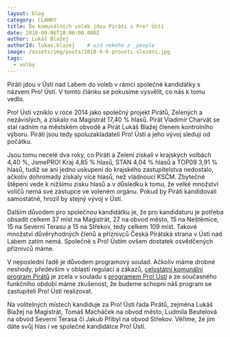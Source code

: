 ```yaml
---
layout: blog
category: CLANKY
title: Do komunálních voleb jdou Piráti s Pro! Ústí
date: 2018-09-06T10:00:00.000Z
author: Lukáš Blažej
authorId: lukas.blazej    # uid nekoho z _people
image: /assets/img/posts/2018-9-6-prousti-slozeni.jpg
tags:
  - volby
---
```


Piráti jdou v Ústí nad Labem do voleb v rámci společné kandidátky s názvem Pro! Ústí. V tomto článku se pokusíme vysvělit, co nás k tomu vedlo.

Pro! Ústí vzniklo v roce 2014 jako společný projekt Pirátů, Zelených a nezávislých, a získalo na Magistrát 17,40 % hlasů. Pirát Vladimír Charvát se stal radním na městském obvodě a Pirát Lukáš Blažej členem kontrolního výboru. Piráti jsou tedy spoluzakladateli Pro! Ústí a jeho vývoj sledují od počátku.

Jsou tomu necelé dva roky, co Piráti a Zelení získali v krajských volbách 4,40 %, JsmePRO! Kraj 4,85 % hlasů, STAN 4,04 % hlasů a TOP09 3,91 % hlasů, tudíž se ani jedno uskupení do krajského zastupitelstva nedostalo, ačkoliv dohromady získaly více hlasů, než vládnoucí KSČM. Zbytečné štěpení vede k nižšímu zisku hlasů a v důsledku k tomu, že velké množství voličů nemá své zástupce ve voleném orgánu. Pokud by Piráti kandidovali samostatně, hrozil by stejný vývoj v Ústí.

Dalším důvodem pro společnou kandidátku je, že pro kandidaturu je potřeba obsadit celkem 37 míst na Magistrát, 27 na obvod město, 15 na Neštěmice, 15 na Severní Terasu a 15 na Střekov, tedy celkem 109 míst. Takové množství důvěryhodných členů a příznivců Česká Pirátská strana v Ústí nad Labem zatím nemá. Společně s Pro! Ústím ovšem dostatek osvědčených příznivců máme.

V neposlední řadě je důvodem programový soulad. Ačkoliv máme drobné neshody, především v oblasti regulací a zákazů, [celostátní komunální program Pirátů](https://www.pirati.cz/assets/pdf/program_komunal_spolecny_2018.pdf) je zcela v souladu s [programem Pro! Ústí](http://www.planprousti.cz/) a ze současného funkčního období máme zkušenost, že budeme schopni náš program se zastupiteli Pro! Ústí realizovat.

Na volitelných místech kandiduje za Pro! Ústí řada Pirátů, zejména Lukáš Blažej na Magistrát, Tomáš Macháček na obvod město, Ludmila Beutelová na obvod Severní Terasa či Jakub Přibyl na obvod Střekov. Věříme, že jim dáte svůj hlas i ve společné kandidátce Pro! Ústí.

